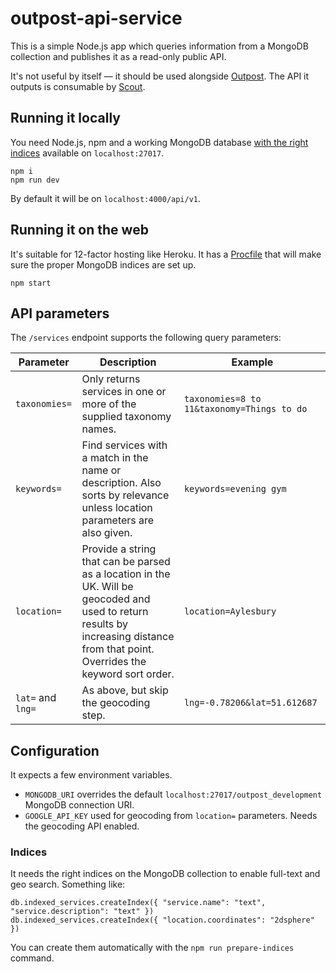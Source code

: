 # outpost-api-service

This is a simple Node.js app which queries information from a MongoDB collection and publishes it as a read-only public API.

It's not useful by itself — it should be used alongside [Outpost](https://github.com/wearefuturegov/outpost). The API it outputs is consumable by [Scout](https://github.com/wearefuturegov/scout-x).

## Running it locally

You need Node.js, npm and a working MongoDB database [with the right indices](#indexes) available on `localhost:27017`.

```
npm i
npm run dev
```

By default it will be on `localhost:4000/api/v1`.

## Running it on the web

It's suitable for 12-factor hosting like Heroku. It has a [Procfile](https://devcenter.heroku.com/articles/procfile) that will make sure the proper MongoDB indices are set up.

```
npm start
```

## API parameters

The `/services` endpoint supports the following query parameters: 

| Parameter                                | Description                                                                                                                                                                        | Example                                    |
|------------------------------------------|------------------------------------------------------------------------------------------------------------------------------------------------------------------------------------|--------------------------------------------|
| `taxonomies=`                            | Only returns services in one or more of the supplied taxonomy names.                                                                                                               | `taxonomies=8 to 11&taxonomy=Things to do` |
| `keywords=`                              | Find services with a match in the name or description. Also sorts by relevance unless location parameters are also given.                                                          | `keywords=evening gym`                     |
| `location=`                              | Provide a string that can be parsed as a location in the UK. Will be geocoded and used to return results by increasing distance from that point. Overrides the keyword sort order. | `location=Aylesbury`                       |
| `lat=` and `lng=`                        | As above, but skip the geocoding step.                                                                                                                                             | `lng=-0.78206&lat=51.612687`               |

## Configuration

It expects a few environment variables.

- `MONGODB_URI` overrides the default `localhost:27017/outpost_development` MongoDB connection URI.
- `GOOGLE_API_KEY` used for geocoding from `location=` parameters. Needs the geocoding API enabled.

### Indices

It needs the right indices on the MongoDB collection to enable full-text and geo search. Something like:

```
db.indexed_services.createIndex({ "service.name": "text", "service.description": "text" })
db.indexed_services.createIndex({ "location.coordinates": "2dsphere" })
```

You can create them automatically with the `npm run prepare-indices` command.